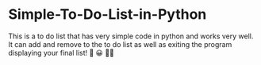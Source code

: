 # Simple-To-Do-List-in-Python
This is a to do list that has very simple code in python and works very well. It can add and remove to the to do list as well as exiting the program displaying your final list! 📝 😀 👍🏼  
